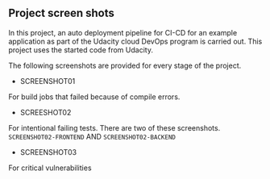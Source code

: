 ## Project screen shots

In this project, an auto deployment pipeline for CI-CD for an example application as part of the Udacity cloud DevOps program is carried out. This project uses the started code from Udacity.

The following screenshots are provided for every stage of the project.

- SCREENSHOT01

For build jobs that failed because of compile errors.

- SCREESHOT02

For intentional failing tests. There are two of these screenshots. `SCREENSHOT02-FRONTEND` AND `SCREENSHOT02-BACKEND`

- SCREENSHOT03

For critical vulnerabilities
